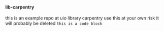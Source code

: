 #### lib-carpentry
this is an example repo at uio library carpentry
use this at your own risk
it will probably be deleted
`this is a code block`

